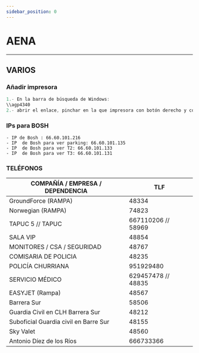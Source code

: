 ```yaml
---
sidebar_position: 0
---
```


# AENA
---

## VARIOS
### Añadir impresora
```js showLineNumbers
1.- En la barra de búsqueda de Windows:
\\agp4340
2.- abrir el enlace, pinchar en la que impresora con botón derecho y conectar
```

### IPs para BOSH
```
- IP de Bosh : 66.60.101.216
- IP  de Bosh para ver parking: 66.60.101.135 
- IP  de Bosh para ver T2: 66.60.101.133 
- IP  de Bosh para ver T3: 66.60.101.131 
```

### TELÉFONOS

| COMPAÑÍA / EMPRESA / DEPENDENCIA      | TLF                |
| ------------------------------------- | ------------------ |
| GroundForce (RAMPA)                   | 48334              |
| Norwegian (RAMPA)                     | 74823              |
| TAPUC 5  //  TAPUC                    | 667110206 // 58969 |
| SALA VIP                              | 48854              |
| MONITORES / CSA / SEGURIDAD           | 48767              |
| COMISARIA DE POLICIA                  | 48235              |
| POLICÍA CHURRIANA                     | 951929480          |
| SERVICIO MÉDICO                       | 629457478 // 48835 |
| EASYJET (Rampa)                       | 48567              |
| Barrera Sur                           | 58506              |
| Guardia Civil en CLH Barrera Sur      | 48212              |
| Suboficial Guardia civil en Barre Sur | 48155              |
| Sky Valet                             | 48560              |
| Antonio Díez de los Ríos              | 666733366          |